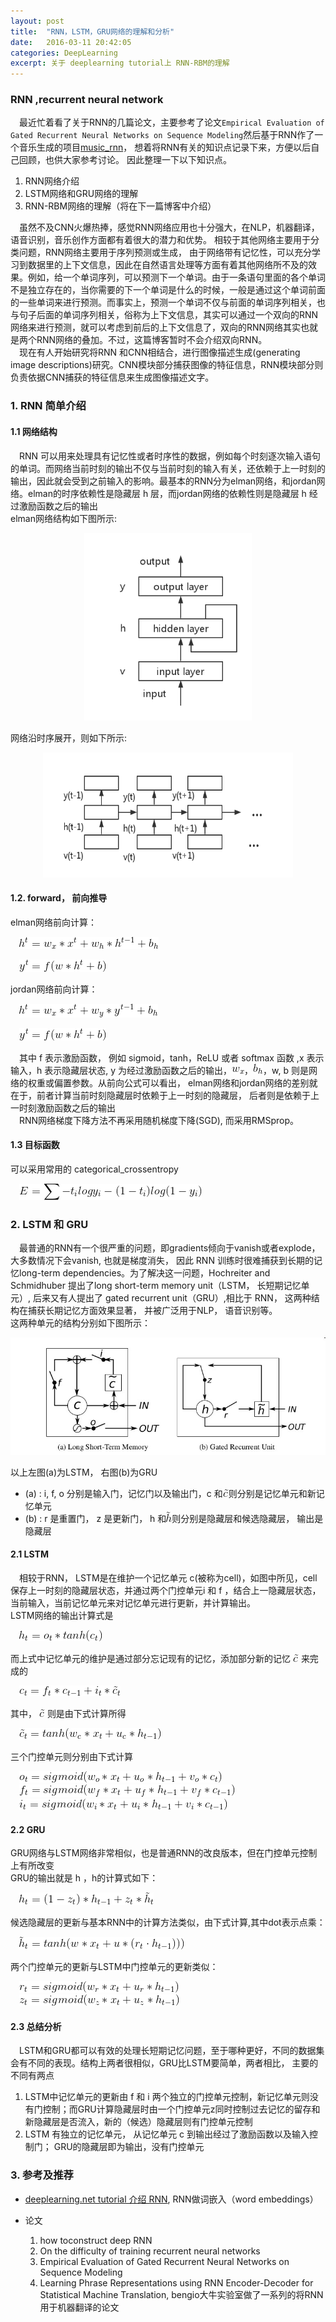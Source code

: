```yaml
---
layout: post
title:  "RNN，LSTM，GRU网络的理解和分析"
date:   2016-03-11 20:42:05
categories: DeepLearning
excerpt: 关于 deeplearning tutorial上 RNN-RBM的理解
---
```


### RNN ,recurrent neural network
&emsp;最近忙着看了关于RNN的几篇论文，主要参考了论文`Empirical Evaluation of Gated Recurrent Neural Networks on Sequence Modeling`然后基于RNN作了一个音乐生成的项目[music_rnn](https://github.com/chengjunwen/music_rnn)， 想着将RNN有关的知识点记录下来，方便以后自己回顾，也供大家参考讨论。 因此整理一下以下知识点。   
1. RNN网络介绍  
2. LSTM网络和GRU网络的理解  
3. RNN-RBM网络的理解（将在下一篇博客中介绍）  

&emsp;虽然不及CNN火爆热捧，感觉RNN网络应用也十分强大，在NLP，机器翻译，语音识别，音乐创作方面都有着很大的潜力和优势。 相较于其他网络主要用于分类问题，RNN网络主要用于序列预测或生成， 由于网络带有记忆性，可以充分学习到数据里的上下文信息，因此在自然语言处理等方面有着其他网络所不及的效果。例如，给一个单词序列，可以预测下一个单词。由于一条语句里面的各个单词不是独立存在的，当你需要的下一个单词是什么的时候，一般是通过这个单词前面的一些单词来进行预测。而事实上，预测一个单词不仅与前面的单词序列相关，也与句子后面的单词序列相关，俗称为上下文信息，其实可以通过一个双向的RNN网络来进行预测，就可以考虑到前后的上下文信息了，双向的RNN网络其实也就是两个RNN网络的叠加。不过，这篇博客暂时不会介绍双向RNN。   
&emsp;现在有人开始研究将RNN 和CNN相结合，进行图像描述生成(generating image descriptions)研究。CNN模块部分捕获图像的特征信息，RNN模块部分则负责依据CNN捕获的特征信息来生成图像描述文字。

### 1. RNN 简单介绍

#### 1.1 网络结构

&emsp;RNN 可以用来处理具有记忆性或者时序性的数据，例如每个时刻逐次输入语句的单词。而网络当前时刻的输出不仅与当前时刻的输入有关，还依赖于上一时刻的输出，因此就会受到之前输入的影响。最基本的RNN分为elman网络，和jordan网络。elman的时序依赖性是隐藏层 h 层，而jordan网络的依赖性则是隐藏层 h 经过激励函数之后的输出  
  elman网络结构如下图所示:  
<p align="center">   
	<img src="/images/rnn/rnn.png" height="300" weight="200" alt="rnn">  
</p>
  网络沿时序展开，则如下所示:   
<p align="center"><img src="/images/rnn/rnn-unfolded.png" height="200" width="400"></p>

#### 1.2. forward， 前向推导

elman网络前向计算：  
   
 &emsp;![computeh1](/images/rnn/computeh1.png)  

 &emsp;![computehy](/images/rnn/computey.png)  



jordan网络前向计算： 

 &emsp;![computeh2](/images/rnn/computeh2.png)  
 
 &emsp;![computehy](/images/rnn/computey.png)  

 
 &emsp;其中 f 表示激励函数， 例如 sigmoid，tanh，ReLU 或者 softmax 函数 ,x 表示输入，h 表示隐藏层状态, y 为经过激励函数之后的输出，![w](/images/rnn/wx.png)，![b](/images/rnn/bh.png)，w, b 则是网络的权重或偏置参数。从前向公式可以看出， elman网络和jordan网络的差别就在于，前者计算当前时刻隐藏层时依赖于上一时刻的隐藏层， 后者则是依赖于上一时刻激励函数之后的输出  
 &emsp;RNN网络梯度下降方法不再采用随机梯度下降(SGD), 而采用RMSprop。  

#### 1.3 目标函数

可以采用常用的 categorical_crossentropy  

&emsp;![cost](/images/rnn/cost.png)  


### 2. LSTM 和 GRU

&emsp;最普通的RNN有一个很严重的问题，即gradients倾向于vanish或者explode， 大多数情况下会vanish, 也就是梯度消失， 因此 RNN 训练时很难捕获到长期的记忆long-term dependencies。为了解决这一问题，Hochreiter and Schmidhuber 提出了long short-term memory unit（LSTM， 长短期记忆单元）, 后来又有人提出了 gated recurrent unit（GRU）,相比于 RNN， 这两种结构在捕获长期记忆方面效果显著， 并被广泛用于NLP， 语音识别等。  
这两种单元的结构分别如下图所示：  

<p align="center"><img src="/images/rnn/lstm_gru.png"></p>

以上左图(a)为LSTM， 右图(b)为GRU  

* (a) : i, f, o 分别是输入门，记忆门以及输出门，c 和![c1](/images/rnn/cc.png)则分别是记忆单元和新记忆单元  
* (b) : r 是重置门， z 是更新门， h 和![h1](/images/rnn/hh.png)则分别是隐藏层和候选隐藏层， 输出是隐藏层  

#### 2.1 LSTM 
	
&emsp;相较于RNN， LSTM是在维护一个记忆单元 c(被称为cell)，如图中所见，cell保存上一时刻的隐藏层状态，并通过两个门控单元i 和 f ，结合上一隐藏层状态，当前输入，当前记忆单元来对记忆单元进行更新，并计算输出。  
LSTM网络的输出计算式是  

&emsp;![cc](/images/rnn/computehh.png)  

而上式中记忆单元的维护是通过部分忘记现有的记忆，添加部分新的记忆 ![c1](/images/rnn/cc.png) 来完成的  

&emsp;![cc](/images/rnn/computec.png)  

其中， ![c1](/images/rnn/cc.png) 则是由下式计算所得  

&emsp;![cc](/images/rnn/computecc.png)  

三个门控单元则分别由下式计算  

&emsp;![cc](/images/rnn/computeo.png)  
&emsp;![cc](/images/rnn/computef.png)  
&emsp;![cc](/images/rnn/computei.png)  

#### 2.2 GRU

GRU网络与LSTM网络非常相似，也是普通RNN的改良版本，但在门控单元控制上有所改变    
GRU的输出就是 h ，h的计算式如下：  

&emsp;![cc](/images/rnn/computegh.png)  

候选隐藏层的更新与基本RNN中的计算方法类似，由下式计算,其中dot表示点乘：  

&emsp;![cc](/images/rnn/computeghh.png)  

两个门控单元的更新与LSTM中门控单元的更新类似：  

&emsp;![cc](/images/rnn/computer.png)  
&emsp;![cc](/images/rnn/computez.png)  

#### 2.3 总结分析

&emsp;LSTM和GRU都可以有效的处理长短期记忆问题，至于哪种更好，不同的数据集会有不同的表现。结构上两者很相似，GRU比LSTM要简单，两者相比， 主要的不同有两点  

1. LSTM中记忆单元的更新由 f 和 i 两个独立的门控单元控制，新记忆单元则没有门控制；而GRU计算隐藏层时由一个门控单元z同时控制过去记忆的留存和新隐藏层是否流入，新的（候选）隐藏层则有门控单元控制  
2. LSTM 有独立的记忆单元， 从记忆单元 c 到输出经过了激励函数以及输入控制门； GRU的隐藏层即为输出，没有门控单元

### 3. 参考及推荐

* [deeplearning.net tutorial 介绍 RNN](http://deeplearning.net/tutorial/rnnslu.html), RNN做词嵌入（word embeddings）  
*  论文  

	1. how toconstruct deep RNN  
	2. On the difficulty of training recurrent neural networks  
	3. Empirical Evaluation of Gated Recurrent Neural Networks on Sequence Modeling  
	4. Learning Phrase Representations using RNN Encoder-Decoder for Statistical Machine Translation, bengio大牛实验室做了一系列的将RNN用于机器翻译的论文  
